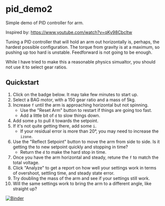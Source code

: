 # pid_demo2

Simple demo of PID controller for arm.

Inspired by: https://www.youtube.com/watch?v=qKy98Cbcltw

Tuning a PID controller that will hold an arm out horizontally is, perhaps, the hardest possible configuration.
The torque from gravity is at a maximum, so pushing up too hard is unstable.  Feedforward is not going to be enough.

While I have tried to make this a reasonable physics simualtor, you should not use it to select gear ratios.

## Quickstart

1. Click on the badge below.  It may take few minutes to start up.
2. Select a BAG motor, with a 150 gear ratio and a mass of 5kg.
3. Increase `f` until the arm is approaching horizontal but not spinning.  
   * Use the "Reset Arm" button to restart if things are going too fast. 
   * Add a little bit of `d` to slow things down.
4. Add some `p` to pull it towards the setpoint.
5. If it's not quite getting there, add some `i`.
    * If your residual error is more than 20°, you may need to increase the `izone`.
8. Use the "Reflect Setpoint" button to move the arm from side to side.  Is it getting the to new setpoint quickly and stopping in time? 
   *  Return the `d` to make the hard stop in time.
7. Once you have the arm horizontal and steady, retune the `f` to match the total voltage.
9. Click "Analyze" to get a report on how well your settings work in terms of overshoot, settling time, and steady state error.
10. Try doubling the mass of the arm and see if your settings still work.
11. Will the same settings work to bring the arm to a different angle, like straight up?

[![Binder](https://mybinder.org/badge_logo.svg)](https://mybinder.org/v2/gh/Paradox2102/pid_demo2/main?urlpath=%2Fproxy%2F5006%2Fbokeh-app)
